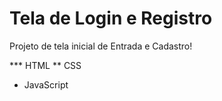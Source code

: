 # Tela de Login e Registro

Projeto de tela inicial de Entrada e Cadastro!

*** HTML
** CSS
* JavaScript



